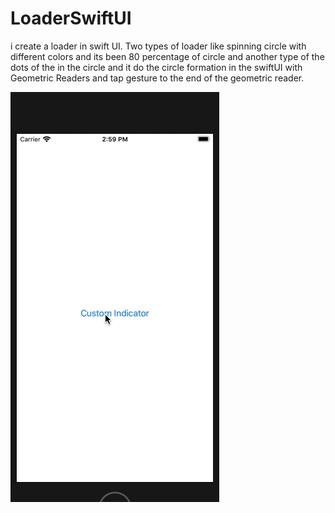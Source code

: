 # LoaderSwiftUI
i create a loader in swift UI. Two types of loader like spinning circle with different colors and its been 80 percentage of circle and another type of the dots of the in the circle and it do the circle formation in the swiftUI with Geometric Readers and tap gesture to the end of the geometric reader.

![Output sample](https://github.com/Vinitha-Sparkout/LoaderSwiftUI/blob/master/Screens/ezgif-4-49c75a1f7c19.gif)
